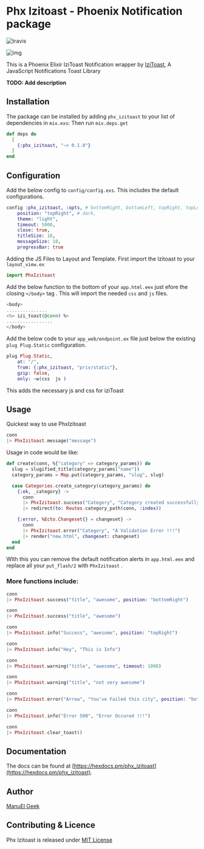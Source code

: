 # Phx Izitoast -  Phoenix Notification package
![travis](https://travis-ci.com/manuelgeek/phx_izitoast.svg?branch=master)

![img](priv/static/img/iziToast.png)

This is a Phoenix Elixir IziToast Notification wrapper by [IziToast](https://izitoast.marcelodolza.com), A JavaScript Notifications Toast Library

**TODO: Add description**

## Installation

The package can be installed
by adding `phx_izitoast` to your list of dependencies in `mix.exs`: Then run `mix.deps.get`

```elixir
def deps do
  [
    {:phx_izitoast, "~> 0.1.0"}
  ]
end
```

## Configuration

Add the below config to `config/config.exs`. This includes the default configurations.  

```elixir
config :phx_izitoast, :opts, # bottomRight, bottomLeft, topRight, topLeft, topCenter, 
    position: "topRight", # dark,
    theme: "light",
    timeout: 5000,
    close: true,
    titleSize: 18,
    messageSize: 18,
    progressBar: true
```

Adding the JS Files to Layout  and Template. First import the Izitoast to your `layout_view.ex`
```elixir
import PhxIzitoast
```
Add the below function to the bottom of your `app.html.eex` just efore the closing `</body>` tag . This will import the needed  `css` and `js` files.
```elixir
<body>
...............
<%= izi_toast(@conn) %>
.................
</body>
```

Add the below code to your `app_web/endpoint.ex` file  just below the existing `plug Plug.Static` configuration.
```elixir 
plug Plug.Static, 
    at: "/", 
    from: {:phx_izitoast, "priv/static"}, 
    gzip: false, 
    only: ~w(css  js )
```
This adds the necessary js and css for iziToast

## Usage 
Quickest way to use PhxIzitoast

```elixir 
conn
|> PhxIzitoast.message("message")
```

Usage in code would be like:

  ```elixir
  def create(conn, %{"category" => category_params}) do
    slug = slugified_title(category_params["name"])
    category_params = Map.put(category_params, "slug", slug)

    case Categories.create_category(category_params) do
      {:ok, _category} ->
        conn
        |> PhxIzitoast.success("Category", "Category created successfully")
        |> redirect(to: Routes.category_path(conn, :index))

      {:error, %Ecto.Changeset{} = changeset} ->
        conn 
        |> PhxIzitoast.error("Category", "A Validation Error !!!")
        |> render("new.html", changeset: changeset)
    end
  end
  ```

  WIth this you can remove the default notification alerts in `app.html.eex` and replace all your `put_flash/2` with `PhxIzitoast` .
        
### More functions include:

```elixir 
conn 
|> PhxIzitoast.success("title", "awesome", position: "bottomRight")
```

```elixir 
conn 
|> PhxIzitoast.success("title", "awesome")
```

```elixir 
conn 
|> PhxIzitoast.info("Success", "awesome", position: "topRight")
```

``` elixir 
conn 
|> PhxIzitoast.info("Hey", "This is Info")
```

```elixir 
conn 
|> PhxIzitoast.warning("title", "awesome", timeout: 1000)
```

```elixir 
conn 
|> PhxIzitoast.warning("title", "not very awesome")
```

```elixir 
conn 
|> PhxIzitoast.error("Arrow", "You've Failed this city", position: "bottomLeft")
```

```elixir 
conn 
|> PhxIzitoast.info("Error 500", "Error Occured !!!")
``` 

```elixir 
conn 
|> PhxIzitoast.clear_toast()
``` 

## Documentation 
 The docs can
be found at [https://hexdocs.pm/phx_izitoast](https://hexdocs.pm/phx_izitoast).

 ## Author 

[ManuEl Geek](https://manuel.appslab.co.ke)

## Contributing & Licence

Phx Izitoast is released under [MIT License](https://github.com/appcues/exsentry/blob/master/LICENSE.txt)


